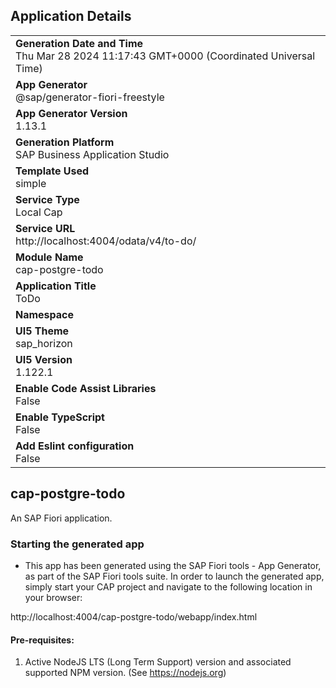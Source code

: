 ## Application Details
|               |
| ------------- |
|**Generation Date and Time**<br>Thu Mar 28 2024 11:17:43 GMT+0000 (Coordinated Universal Time)|
|**App Generator**<br>@sap/generator-fiori-freestyle|
|**App Generator Version**<br>1.13.1|
|**Generation Platform**<br>SAP Business Application Studio|
|**Template Used**<br>simple|
|**Service Type**<br>Local Cap|
|**Service URL**<br>http://localhost:4004/odata/v4/to-do/
|**Module Name**<br>cap-postgre-todo|
|**Application Title**<br>ToDo|
|**Namespace**<br>|
|**UI5 Theme**<br>sap_horizon|
|**UI5 Version**<br>1.122.1|
|**Enable Code Assist Libraries**<br>False|
|**Enable TypeScript**<br>False|
|**Add Eslint configuration**<br>False|

## cap-postgre-todo

An SAP Fiori application.

### Starting the generated app

-   This app has been generated using the SAP Fiori tools - App Generator, as part of the SAP Fiori tools suite.  In order to launch the generated app, simply start your CAP project and navigate to the following location in your browser:

http://localhost:4004/cap-postgre-todo/webapp/index.html

#### Pre-requisites:

1. Active NodeJS LTS (Long Term Support) version and associated supported NPM version.  (See https://nodejs.org)


